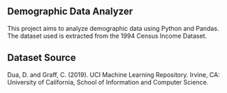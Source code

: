 ## Demographic Data Analyzer

This project aims to analyze demographic data using Python and Pandas. The dataset used is extracted from the 1994 Census Income Dataset.

## Dataset Source
Dua, D. and Graff, C. (2019). UCI Machine Learning Repository. Irvine, CA: University of California, School of Information and Computer Science.